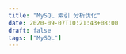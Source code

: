 ```yaml
---
title: "MySQL 索引 分析优化"
date: 2020-09-07T10:21:43+08:00
draft: false
tags: ["MySQL"]
---
```


​    

​    

​    

​    

​    

​    

​    

​    

​    